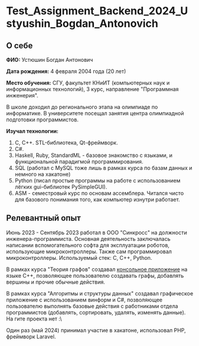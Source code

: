 # Test_Assignment_Backend_2024_Ustyushin_Bogdan_Antonovich

## О себе

**ФИО:** Устюшин Богдан Антонович

**Дата рождения:** 4 февраля 2004 года (20 лет)

**Место обучения:** СГУ, факультет КНиИТ (компьютерных наук и информационных технологий), 3 курс, направление "Программная инженерия".

В школе доходил до регионального этапа на олимпиаде по информатике. В университете посещал занятия центра олимпиадной подготовки программистов. 

**Изучал технологии:**

1. C, C++. STL-библиотека, Qt-фреймворк.
2. C#.
3. Haskell, Ruby, StandardML - базовое знакомство с языками, и функциональной парадигмой программирования.
4. SQL (работал с MySQL тоже лишь в рамках курса по базам данных и немного на хакатоне)
5. Python (писал простые программы на работе с использованием лёгких gui-библиотек PySimpleGUI).
6. ASM - семестровый курс по основам ассемблера. Читался чисто для базового понимания того, как компьютер изнутри работает.

## Релевантный опыт

Июнь 2023 - Сентябрь 2023 работал в ООО "Синкросс" на должности инженера-программиста. Основная деятельность заключалась написании вспомогательного софта для эксплуатации роботов, использующие микроконтроллеры. Также сам программировал микроконтроллеры. Используемый стек: C, C++, Python.

В рамках курса "Теория графов" создавал [консольное приложение](https://github.com/Krab1o/graph2023) на языке C++, позволяющее пользователю создавать графы, добавлять вершины и прочие обычные действия.

В рамках курса "Алгоритмы и структуры данных" создавал графическое приложение с использованием винформ и C#, позволяющее пользователю выполнять базовые действия с работниками отдела программистов (добавлять, сортировать, удалять, изменять данные). На гите проекта нет :\

Один раз (май 2024) принимал участие в хакатоне, использовал PHP, фреймворк Laravel.